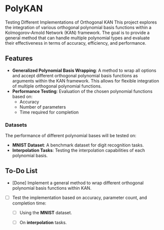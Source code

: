 # PolyKAN
Testing Different Implementations of Orthogonal KAN
This project explores the integration of various orthogonal polynomial basis functions within a Kolmogorov-Arnold Network (KAN) framework. The goal is to provide a general method that can handle multiple polynomial types and evaluate their effectiveness in terms of accuracy, efficiency, and performance.

## Features

- **Generalized Polynomial Basis Wrapping**: A method to wrap all options and accept different orthogonal polynomial basis functions as arguments within the KAN framework. This allows for flexible integration of multiple orthogonal polynomial functions.
- **Performance Testing**: Evaluation of the chosen polynomial functions based on:
  - Accuracy
  - Number of parameters
  - Time required for completion

### Datasets

The performance of different polynomial bases will be tested on:
- **MNIST Dataset**: A benchmark dataset for digit recognition tasks.
- **Interpolation Tasks**: Testing the interpolation capabilities of each polynomial basis.

## To-Do List

- [Done] Implement a general method to wrap different orthogonal polynomial basis functions within KAN.
- [ ] Test the implementation based on accuracy, parameter count, and completion time:
    - [ ] Using the **MNIST** dataset.
    - [ ] On **interpolation** tasks.

